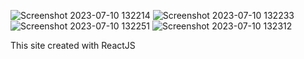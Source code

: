 ![Screenshot 2023-07-10 132214](https://github.com/fvckdilrise/hefatss.dev/assets/88447413/af3c01cf-d255-4b0f-b951-7eb729d96dfa)
![Screenshot 2023-07-10 132233](https://github.com/fvckdilrise/hefatss.dev/assets/88447413/05ac725e-5c23-4278-a1ef-17153c337cd5)
![Screenshot 2023-07-10 132251](https://github.com/fvckdilrise/hefatss.dev/assets/88447413/caae97a9-9b60-4042-b61b-5ae40ea654dc)
![Screenshot 2023-07-10 132312](https://github.com/fvckdilrise/hefatss.dev/assets/88447413/d227e4f2-24ea-4153-8216-4d81031902e3)



This site created with ReactJS
